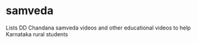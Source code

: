 # samveda
Lists DD Chandana samveda videos and other educational videos to help Karnataka rural students
